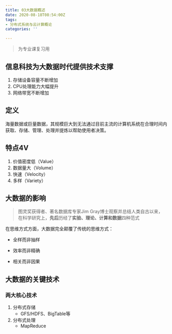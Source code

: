 ```yaml
---
title: 03大数据概述
date: 2020-08-18T08:54:00Z
tags:
- 分布式系统与云计算概论
categories: ''

---
```

> 为专业课复习用

## 信息科技为大数据时代提供技术支撑

1. 存储设备容量不断增加
2. CPU处理能力大幅提升
3. 网络带宽不断增加

## 定义

海量数据或巨量数据，其规模巨大到无法通过目前主流的计算机系统在合理时间内获取、存储、管理、处理并提炼以帮助使用者决策。

## 特点4V

1. 价值密度低（Value）
2. 数据量大（Volume）
3. 快速（Velocity）
4. 多样（Variety）

## 大数据的影响

> 图灵奖获得者、著名数据库专家Jim Gray博士观察并总结人类自古以来，在科学研究上，**先后**历经了**实验、理论、计算和数据**四种范式

在思维方式方面，大数据完全颠覆了传统的思维方式：

* 全样而非抽样


* 效率而非精确


* 相关而非因果

## 大数据的关键技术

### 两大核心技术

1. 分布式存储
   * GFS/HDFS、BigTable等
2. 分布式处理
   * MapReduce